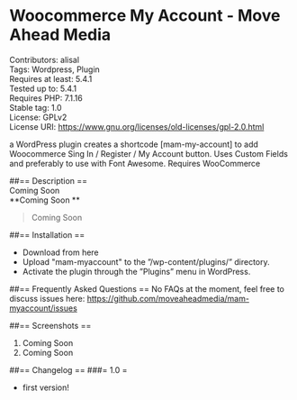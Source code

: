 # Woocommerce My Account - Move Ahead Media
Contributors: alisal  
Tags: Wordpress, Plugin  
Requires at least: 5.4.1  
Tested up to: 5.4.1  
Requires PHP: 7.1.16  
Stable tag: 1.0  
License: GPLv2  
License URI: https://www.gnu.org/licenses/old-licenses/gpl-2.0.html  

a WordPress plugin creates a shortcode [mam-my-account] to add Woocommerce Sing In / Register / My Account button.
Uses Custom Fields and preferably to use with Font Awesome.
Requires WooCommerce

##== Description ==  
Coming Soon  
**Coming Soon **  
>Coming Soon

##== Installation ==
* Download from here
* Upload "mam-myaccount" to the ”/wp-content/plugins/” directory.
* Activate the plugin through the ”Plugins” menu in WordPress.



##== Frequently Asked Questions ==
No FAQs at the moment, feel free to discuss issues here: https://github.com/moveaheadmedia/mam-myaccount/issues

##== Screenshots ==
1. Coming Soon
2. Coming Soon

##== Changelog ==
###= 1.0 =
* first version!
